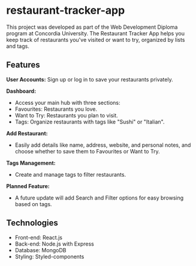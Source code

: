 # restaurant-tracker-app

This project was developed as part of the Web Development Diploma program at Concordia University. The Restaurant Tracker App helps you keep track of restaurants you've visited or want to try, organized by lists and tags.

## Features

**User Accounts:**
Sign up or log in to save your restaurants privately.

**Dashboard:**
- Access your main hub with three sections:
- Favourites: Restaurants you love.
- Want to Try: Restaurants you plan to visit.
- Tags: Organize restaurants with tags like "Sushi" or "Italian".

**Add Restaurant:**
- Easily add details like name, address, website, and personal notes, and choose whether to save them to Favourites or Want to Try.

**Tags Management:**
- Create and manage tags to filter restaurants.

**Planned Feature:**
- A future update will add Search and Filter options for easy browsing based on tags.

## Technologies
- Front-end: React.js
- Back-end: Node.js with Express
- Database: MongoDB
- Styling: Styled-components
